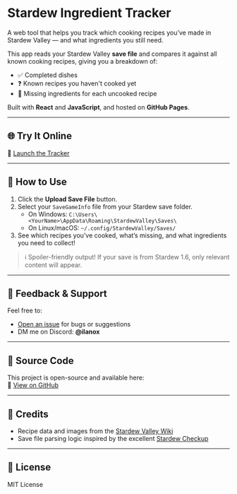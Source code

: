 # Stardew Ingredient Tracker

A web tool that helps you track which cooking recipes you’ve made in Stardew Valley — and what ingredients you still need.

This app reads your Stardew Valley **save file** and compares it against all known cooking recipes, giving you a breakdown of:

- ✅ Completed dishes  
- ❓ Known recipes you haven't cooked yet  
- 🍳 Missing ingredients for each uncooked recipe  

Built with **React** and **JavaScript**, and hosted on **GitHub Pages**.

---

## 🌐 Try It Online

🔗 [Launch the Tracker](https://ilanox.github.io/stardew-ingredient-tracker)

---

## 📝 How to Use

1. Click the **Upload Save File** button.
2. Select your `SaveGameInfo` file from your Stardew save folder.
   - On Windows: `C:\Users\<YourName>\AppData\Roaming\StardewValley\Saves\`
   - On Linux/macOS: `~/.config/StardewValley/Saves/`
3. See which recipes you’ve cooked, what’s missing, and what ingredients you need to collect!

> ℹ️ Spoiler-friendly output! If your save is from Stardew 1.6, only relevant content will appear.

---

## 💬 Feedback & Support

Feel free to:
- [Open an issue](https://github.com/Ilanox/stardew-ingredient-tracker/issues) for bugs or suggestions
- DM me on Discord: **@ilanox**

---

## 📁 Source Code

This project is open-source and available here:  
🔗 [View on GitHub](https://github.com/Ilanox/stardew-ingredient-tracker)

---

## 🙏 Credits

- Recipe data and images from the [Stardew Valley Wiki](https://stardewvalleywiki.com/)
- Save file parsing logic inspired by the excellent [Stardew Checkup](https://github.com/MouseyPounds/stardew-checkup)

---

## 📜 License

MIT License
